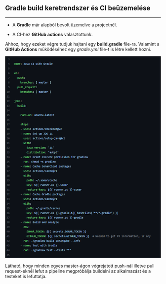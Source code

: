 
## Gradle build keretrendszer és CI beüzemelése
--- 

- A __Gradle__ már alapból bevolt üzemelve a projectnél.

- A CI-hez __GitHub actions__ választottunk.

Ahhoz, hogy ezeket végre tudjuk hajtani egy __build.gradle__ file-ra. Valamint a __GitHub Actions__ működéséhez egy _gradle.yml_ file-t is létre kellett hozni.

![](gradle_yml_file.png)

Látható, hogy minden egyes master-ágon végrejatott push-nál illetve pull request-eknél lefut a pipeline megpróbálja buildelni az alkalmazást és a testeket is lefuttatja.